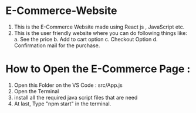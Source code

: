 # E-Commerce-Website
  1. This is the E-Commerce Website made using React js , JavaScript etc.
  2. This is the user friendly website where you can do following things like:
                       a. See the price
                       b. Add to cart option
                       c. Checkout Option
                       d. Confirmation mail for the purchase.
 

# How to Open the E-Commerce Page :
  1. Open this Folder on the VS Code : src/App.js
  2. Open the Terminal 
  3. install all the required java script files that are need 
  4. At last, Type "npm start" in the terminal.
 

